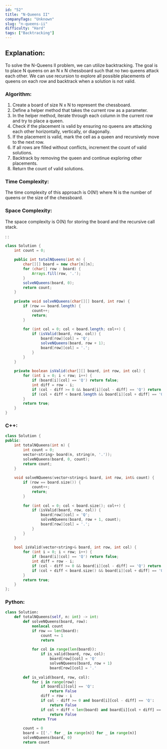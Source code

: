 ```yaml
---
id: "52"
title: "N-Queens II"
companyTags: "Unknown"
slug: "n-queens-ii"
difficulty: "Hard"
tags: ["Backtracking"]
---
```


## Explanation:
To solve the N-Queens II problem, we can utilize backtracking. The goal is to place N queens on an N x N chessboard such that no two queens attack each other. We can use recursion to explore all possible placements of queens on each row and backtrack when a solution is not valid.

### Algorithm:
1. Create a board of size N x N to represent the chessboard.
2. Define a helper method that takes the current row as a parameter.
3. In the helper method, iterate through each column in the current row and try to place a queen.
4. Check if the placement is valid by ensuring no queens are attacking each other horizontally, vertically, or diagonally.
5. If the placement is valid, mark the cell as a queen and recursively move to the next row.
6. If all rows are filled without conflicts, increment the count of valid solutions.
7. Backtrack by removing the queen and continue exploring other placements.
8. Return the count of valid solutions.

### Time Complexity:
The time complexity of this approach is O(N!) where N is the number of queens or the size of the chessboard.

### Space Complexity:
The space complexity is O(N) for storing the board and the recursive call stack.

:
:
```java
class Solution {
    int count = 0;
    
    public int totalNQueens(int n) {
        char[][] board = new char[n][n];
        for (char[] row : board) {
            Arrays.fill(row, '.');
        }
        solveNQueens(board, 0);
        return count;
    }
    
    private void solveNQueens(char[][] board, int row) {
        if (row == board.length) {
            count++;
            return;
        }
        
        for (int col = 0; col < board.length; col++) {
            if (isValid(board, row, col)) {
                board[row][col] = 'Q';
                solveNQueens(board, row + 1);
                board[row][col] = '.';
            }
        }
    }
    
    private boolean isValid(char[][] board, int row, int col) {
        for (int i = 0; i < row; i++) {
            if (board[i][col] == 'Q') return false;
            int diff = row - i;
            if (col - diff >= 0 && board[i][col - diff] == 'Q') return false;
            if (col + diff < board.length && board[i][col + diff] == 'Q') return false;
        }
        return true;
    }
}
```

### C++:
```cpp
class Solution {
public:
    int totalNQueens(int n) {
        int count = 0;
        vector<string> board(n, string(n, '.'));
        solveNQueens(board, 0, count);
        return count;
    }
    
    void solveNQueens(vector<string>& board, int row, int& count) {
        if (row == board.size()) {
            count++;
            return;
        }
        
        for (int col = 0; col < board.size(); col++) {
            if (isValid(board, row, col)) {
                board[row][col] = 'Q';
                solveNQueens(board, row + 1, count);
                board[row][col] = '.';
            }
        }
    }
    
    bool isValid(vector<string>& board, int row, int col) {
        for (int i = 0; i < row; i++) {
            if (board[i][col] == 'Q') return false;
            int diff = row - i;
            if (col - diff >= 0 && board[i][col - diff] == 'Q') return false;
            if (col + diff < board.size() && board[i][col + diff] == 'Q') return false;
        }
        return true;
    }
};
```

### Python:
```python
class Solution:
    def totalNQueens(self, n: int) -> int:
        def solveNQueens(board, row):
            nonlocal count
            if row == len(board):
                count += 1
                return
            
            for col in range(len(board)):
                if is_valid(board, row, col):
                    board[row][col] = 'Q'
                    solveNQueens(board, row + 1)
                    board[row][col] = '.'
        
        def is_valid(board, row, col):
            for i in range(row):
                if board[i][col] == 'Q':
                    return False
                diff = row - i
                if col - diff >= 0 and board[i][col - diff] == 'Q':
                    return False
                if col + diff < len(board) and board[i][col + diff] == 'Q':
                    return False
            return True
        
        count = 0
        board = [['.' for _ in range(n)] for _ in range(n)]
        solveNQueens(board, 0)
        return count
```
